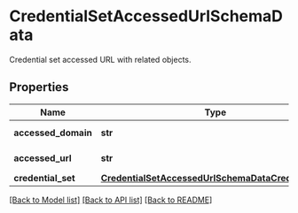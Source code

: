 # CredentialSetAccessedUrlSchemaData

Credential set accessed URL with related objects.

## Properties
Name | Type | Description | Notes
------------ | ------------- | ------------- | -------------
**accessed_domain** | **str** | Accessed domain. | [optional] 
**accessed_url** | **str** | Accessed URL. | 
**credential_set** | [**CredentialSetAccessedUrlSchemaDataCredentialSet**](CredentialSetAccessedUrlSchemaDataCredentialSet.md) |  | [optional] 

[[Back to Model list]](../README.md#documentation-for-models) [[Back to API list]](../README.md#documentation-for-api-endpoints) [[Back to README]](../README.md)


